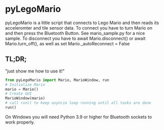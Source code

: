 # pyLegoMario
pyLegoMario is a little script that connects to Lego Mario and then reads its
acceleromter and tile sensor data.
To connect you have to turn Mario on and then press the Bluetooth Button.
See mario_sample.py for a nice sample.
To disconnect you have to await Mario.disconnect() or await Mario.turn_off(), as well as set Mario._autoReconnect = False


## TL;DR;
"just show me how to use it!"
```python
from pyLegoMario import Mario, MarioWindow, run
# Initialize Mario
mario = Mario()
# Create GUI
MarioWindow(mario)
# call run() to keep asyncio loop running until all tasks are done
run()
```

On Windows you will need Python 3.9 or higher for Bluetooth sockets to work properly.